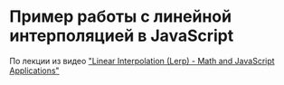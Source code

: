 # Пример работы с линейной интерполяцией в JavaScript

По лекции из видео ["Linear Interpolation (Lerp) - Math and JavaScript Applications"][1]

[1]: https://www.youtube.com/watch?v=J_puRs40GhM&list=PLB0Tybl0UNfZ3nnHVg8SJ4uK3R4QD6R0H&index=7 "https://www.youtube.com/watch?v=J_puRs40GhM&list=PLB0Tybl0UNfZ3nnHVg8SJ4uK3R4QD6R0H&index=7"
